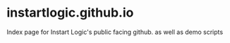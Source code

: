 # instartlogic.github.io
Index page for Instart Logic's public facing github.
as well as demo scripts